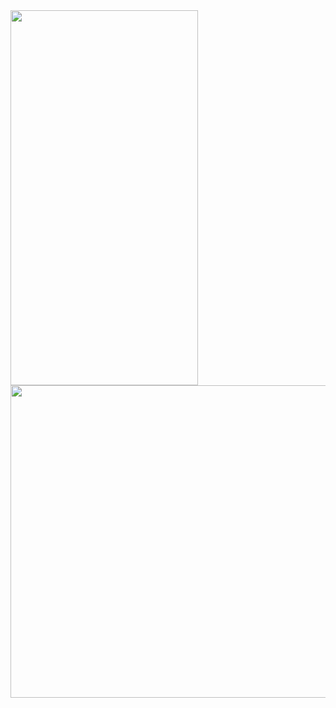 <img src="[https://github.com/kenantasdemir/jpcdatastorestudy/blob/master/1](https://github.com/kenantasdemir/jpcdatastorestudy/blob/master/1.png)" width="300" height="600"/>

<img src="https://github.com/kenantasdemir/jpcdatastorestudy/blob/master/1" width="900" height="500"/>
